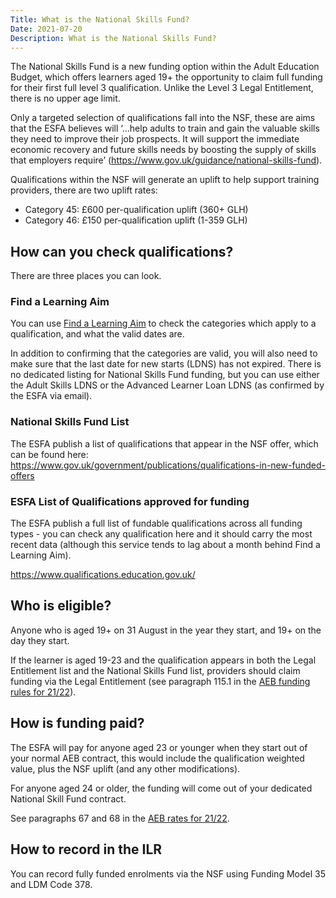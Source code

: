 ```yaml
---
Title: What is the National Skills Fund?
Date: 2021-07-20
Description: What is the National Skills Fund?
---
```

The National Skills Fund is a new funding option within the Adult Education Budget, which offers learners aged 19+ the opportunity to claim full funding for their first full level 3 qualification. Unlike the Level 3 Legal Entitlement, there is no upper age limit.

Only a targeted selection of qualifications fall into the NSF, these are aims that the ESFA believes will ‘...help adults to train and gain the valuable skills they need to improve their job prospects. It will support the immediate economic recovery and future skills needs by boosting the supply of skills that employers require’ (https://www.gov.uk/guidance/national-skills-fund). 

Qualifications within the NSF will generate an uplift to help support training providers, there are two uplift rates:
* Category 45: £600 per-qualification uplift (360+ GLH)
* Category 46: £150 per-qualification uplift (1-359 GLH)

## How can you check qualifications?
There are three places you can look.

### Find a Learning Aim
You can use [Find a Learning Aim](https://findalearningaimbeta.fasst.org.uk/) to check the categories which apply to a qualification, and what the valid dates are.

In addition to confirming that the categories are valid, you will also need to make sure that the last date for new starts (LDNS) has not expired. There is no dedicated listing for National Skills Fund funding, but you can use either the Adult Skills LDNS or the Advanced Learner Loan LDNS (as confirmed by the ESFA via email).

### National Skills Fund List
The ESFA publish a list of qualifications that appear in the NSF offer, which can be found here: https://www.gov.uk/government/publications/qualifications-in-new-funded-offers

### ESFA List of Qualifications approved for funding
The ESFA publish a full list of fundable qualifications across all funding types - you can check any qualification here and it should carry the most recent data (although this service tends to lag about a month behind Find a Learning Aim).

https://www.qualifications.education.gov.uk/

## Who is eligible?
Anyone who is aged 19+ on 31 August in the year they start, and 19+ on the day they start.

If the learner is aged 19-23 and the qualification appears in both the Legal Entitlement list and the National Skills Fund list, providers should claim funding via the Legal Entitlement (see paragraph 115.1 in the [AEB funding rules for 21/22](https://www.gov.uk/guidance/adult-education-budget-aeb-funding-rules-2021-to-2022)).

## How is funding paid?
The ESFA will pay for anyone aged 23 or younger when they start out of your normal AEB contract, this would include the qualification weighted value, plus the NSF uplift (and any other modifications).

For anyone aged 24 or older, the funding will come out of your dedicated National Skill Fund contract.

See paragraphs 67 and 68 in the [AEB rates for 21/22](https://www.gov.uk/government/publications/adult-education-budget-aeb-funding-rates-and-formula-2021-to-2022).

## How to record in the ILR
You can record fully funded enrolments via the NSF using Funding Model 35 and LDM Code 378.
